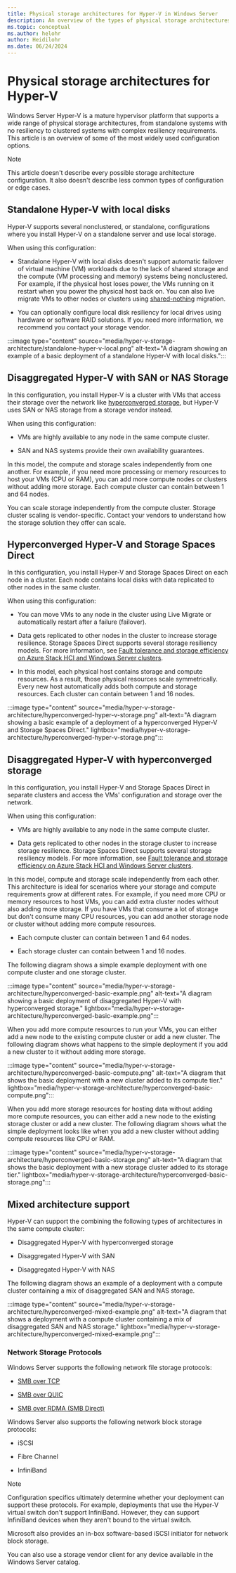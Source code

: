 ```yaml
---
title: Physical storage architectures for Hyper-V in Windows Server
description: An overview of the types of physical storage architectures you can configure for your Hyper-V deployment.
ms.topic: conceptual
ms.author: helohr
author: Heidilohr
ms.date: 06/24/2024
---
```

# Physical storage architectures for Hyper-V

Windows Server Hyper-V is a mature hypervisor platform that supports a wide range of physical storage architectures, from standalone systems with no resiliency to clustered systems with complex resiliency requirements. This article is an overview of some of the most widely used configuration options.

>[!NOTE]
>This article doesn't describe every possible storage architecture configuration. It also doesn't describe less common types of configuration or edge cases.

## Standalone Hyper-V with local disks

Hyper-V supports several nonclustered, or standalone, configurations where you install Hyper-V on a standalone server and use local storage.

When using this configuration:

- Standalone Hyper-V with local disks doesn't support automatic failover of virtual machine (VM) workloads due to the lack of shared storage and the compute (VM processing and memory) systems being nonclustered. For example, if the physical host loses power, the VMs running on it restart when you power the physical host back on. You can also live migrate VMs to other nodes or clusters using [shared-nothing](../hyper-v/deploy/Set-up-hosts-for-live-migration-without-Failover-Clustering.md) migration.

- You can optionally configure local disk resiliency for local drives using hardware or software RAID solutions. If you need more information, we recommend you contact your storage vendor.

:::image type="content" source="media/hyper-v-storage-architecture/standalone-hyper-v-local.png" alt-text="A diagram showing an example of a basic deployment of a standalone Hyper-V with local disks.":::

## Disaggregated Hyper-V with SAN or NAS Storage

In this configuration, you install Hyper-V is a cluster with VMs that access their storage over the network like [hyperconverged storage](#disaggregated-hyper-v-with-hyperconverged-storage), but Hyper-V uses SAN or NAS storage from a storage vendor instead.

When using this configuration:

- VMs are highly available to any node in the same compute cluster.

- SAN and NAS systems provide their own availability guarantees.

In this model, the compute and storage scales independently from one another. For example, if you need more processing or memory resources to host your VMs (CPU or RAM), you can add more compute nodes or clusters without adding more storage. Each compute cluster can contain between 1 and 64 nodes.

You can scale storage independently from the compute cluster. Storage cluster scaling is vendor-specific. Contact your vendors to understand how the storage solution they offer can scale.

## Hyperconverged Hyper-V and Storage Spaces Direct

In this configuration, you install Hyper-V and Storage Spaces Direct on each node in a cluster. Each node contains local disks with data replicated to other nodes in the same cluster.

When using this configuration:

- You can move VMs to any node in the cluster using Live Migrate or automatically restart after a failure (failover).

- Data gets replicated to other nodes in the cluster to increase storage resilience. Storage Spaces Direct supports several storage resiliency models. For more information, see [Fault tolerance and storage efficiency on Azure Stack HCI and Windows Server clusters](/azure/azure-local/concepts/fault-tolerance?context=/windows-server/context/windows-server-virtualization).

- In this model, each physical host contains storage and compute resources. As a result, those physical resources scale symmetrically. Every new host automatically adds both compute and storage resources. Each cluster can contain between 1 and 16 nodes.

:::image type="content" source="media/hyper-v-storage-architecture/hyperconverged-hyper-v-storage.png" alt-text="A diagram showing a basic example of a deployment of a hyperconverged Hyper-V and Storage Spaces Direct." lightbox="media/hyper-v-storage-architecture/hyperconverged-hyper-v-storage.png":::

## Disaggregated Hyper-V with hyperconverged storage

In this configuration, you install Hyper-V and Storage Spaces Direct in separate clusters and access the VMs' configuration and storage over the network.

When using this configuration:

- VMs are highly available to any node in the same compute cluster.

- Data gets replicated to other nodes in the storage cluster to increase storage resilience. Storage Spaces Direct supports several storage resiliency models. For more information, see [Fault tolerance and storage efficiency on Azure Stack HCI and Windows Server clusters](/azure/azure-local/concepts/fault-tolerance?context=/windows-server/context/windows-server-virtualization).

In this model, compute and storage scale independently from each other. This architecture is ideal for scenarios where your storage and compute requirements grow at different rates. For example, if you need more CPU or memory resources to host VMs, you can add extra cluster nodes without also adding more storage. If you have VMs that consume a lot of storage but don't consume many CPU resources, you can add another storage node or cluster without adding more compute resources.

- Each compute cluster can contain between 1 and 64 nodes.

- Each storage cluster can contain between 1 and 16 nodes.

The following diagram shows a simple example deployment with one compute cluster and one storage cluster.

:::image type="content" source="media/hyper-v-storage-architecture/hyperconverged-basic-example.png" alt-text="A diagram showing a basic deployment of disaggregated Hyper-V with hyperconverged storage." lightbox="media/hyper-v-storage-architecture/hyperconverged-basic-example.png":::

When you add more compute resources to run your VMs, you can either add a new node to the existing compute cluster or add a new cluster. The following diagram shows what happens to the simple deployment if you add a new cluster to it without adding more storage.

:::image type="content" source="media/hyper-v-storage-architecture/hyperconverged-basic-compute.png" alt-text="A diagram that shows the basic deployment with a new cluster added to its compute tier." lightbox="media/hyper-v-storage-architecture/hyperconverged-basic-compute.png":::

When you add more storage resources for hosting data without adding more compute resources, you can either add a new node to the existing storage cluster or add a new cluster. The following diagram shows what the simple deployment looks like when you add a new cluster without adding compute resources like CPU or RAM.

:::image type="content" source="media/hyper-v-storage-architecture/hyperconverged-basic-storage.png" alt-text="A diagram that shows the basic deployment with a new storage cluster added to its storage tier." lightbox="media/hyper-v-storage-architecture/hyperconverged-basic-storage.png":::

## Mixed architecture support

Hyper-V can support the combining the following types of architectures in the same compute cluster:

- Disaggregated Hyper-V with hyperconverged storage

- Disaggregated Hyper-V with SAN

- Disaggregated Hyper-V with NAS

The following diagram shows an example of a deployment with a compute cluster containing a mix of disaggregated SAN and NAS storage.

:::image type="content" source="media/hyper-v-storage-architecture/hyperconverged-mixed-example.png" alt-text="A diagram that shows a deployment with a compute cluster containing a mix of disaggregated SAN and NAS storage." lightbox="media/hyper-v-storage-architecture/hyperconverged-mixed-example.png":::

### Network Storage Protocols

Windows Server supports the following network file storage protocols:

- [SMB over TCP](/troubleshoot/windows-server/networking/direct-hosting-of-smb-over-tcpip)

- [SMB over QUIC](../../storage/file-server/smb-over-quic.md)

- [SMB over RDMA (SMB Direct)](../../storage/file-server/smb-direct.md)

Windows Server also supports the following network block storage protocols:

- iSCSI

- Fibre Channel

- InfiniBand

>[!NOTE]
>Configuration specifics ultimately determine whether your deployment can support these protocols. For example, deployments that use the Hyper-V virtual switch don't support InfiniBand. However, they can support InfiniBand devices when they aren't bound to the virtual switch.

Microsoft also provides an in-box software-based iSCSI initiator for network block storage.

You can also use a storage vendor client for any device available in the Windows Server catalog.
